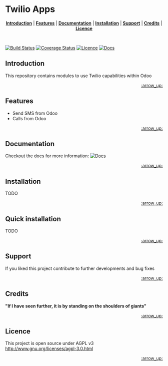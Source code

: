 Twilio Apps
============================================

<p align="center">
<b><a href="#introduction">Introduction</a></b>
|
<b><a href="#features">Features</a></b>
|
<b><a href="#documentation">Documentation</a></b>
|
<b><a href="#installation">Installation</a></b>
|
<b><a href="#support">Support</a></b>
|
<b><a href="#credits">Credits</a></b>
|
<b><a href="#licence">Licence</a></b>
</p>

<br>

[![Build Status](https://travis-ci.org/danimaribeiro/odoo-twilio.svg?branch=11.0)](https://travis-ci.org/danimaribeiro/odoo-twilio)
[![Coverage Status](https://coveralls.io/repos/github/danimaribeiro/odoo-twilio/badge.svg?branch=11.0)](https://coveralls.io/github/danimaribeiro/odoo-twilio?branch=11.0)
[![Licence](https://img.shields.io/badge/license-AGPLv3-blue.svg?style=flat-square)](https://img.shields.io/badge/license-AGPLv3-blue.svg?style=flat-square)
[![Docs](https://readthedocs.org/projects/odoo-twilio/badge/?style=flat)](https://odoo-twilio.readthedocs.io/)


## Introduction

This repository contains modules to use Twilio capabilities within Odoo

<p align="right"><a href="#top">:arrow_up:</a></p>

## Features

* Send SMS from Odoo
* Calls from Odoo

<p align="right"><a href="#top">:arrow_up:</a></p>

## Documentation

Checkout the docs for more information: 
[![Docs](https://readthedocs.org/projects/odoo-twilio/badge/?style=flat)](https://odoo-twilio.readthedocs.io/)

<p align="right"><a href="#top">:arrow_up:</a></p>

## Installation

TODO

<p align="right"><a href="#top">:arrow_up:</a></p>

## Quick installation

TODO

<p align="right"><a href="#top">:arrow_up:</a></p>


## Support

If you liked this project contribute to further developments and bug fixes

<p align="right"><a href="#top">:arrow_up:</a></p>

## Credits

**"If I have seen further, it is by standing on the shoulders of giants"**

<p align="right"><a href="#top">:arrow_up:</a></p>

## Licence

This project is open source under AGPL v3 http://www.gnu.org/licenses/agpl-3.0.html

<p align="right"><a href="#top">:arrow_up:</a></p>
